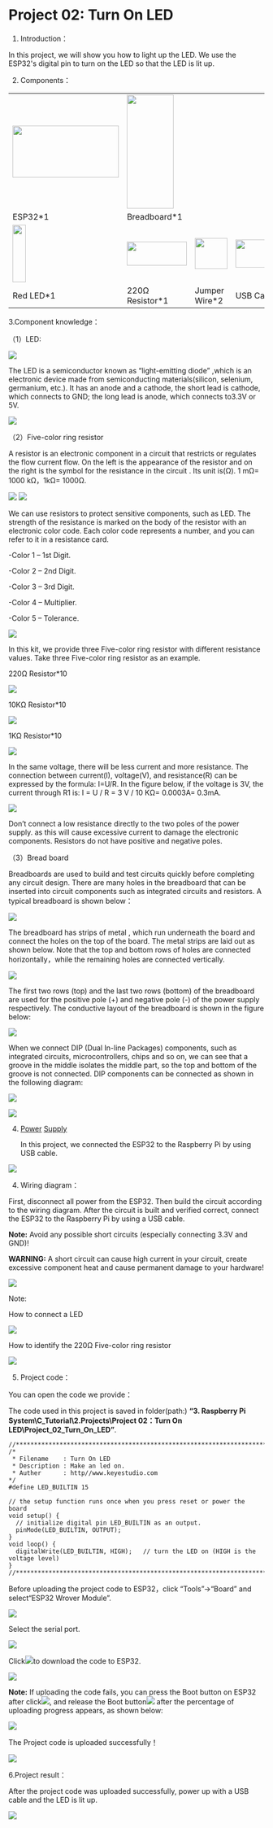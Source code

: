 # Project 02: Turn On LED

1. Introduction：

In this project, we will show you how to light up the LED. We use the
ESP32's digital pin to turn on the LED so that the LED is lit up.

2. Components：

<table>
<tbody>
<tr class="odd">
<td><img src="https://raw.githubusercontent.com/keyestudio/KS5010-KS5010F-Keyestudio-ESP32-Learning-Kit-Ultimate-Edition-Raspberry-Pi/master/media/56053f7126905c6def63919c661d5c0a.jpeg" style="width:2.17847in;height:1.0625in" /></td>
<td><img src="https://raw.githubusercontent.com/keyestudio/KS5010-KS5010F-Keyestudio-ESP32-Learning-Kit-Ultimate-Edition-Raspberry-Pi/master/media/e380dd26e4825be9a768973802a55fe6.png" style="width:0.95208in;height:2.33472in" /></td>
<td></td>
<td></td>
</tr>
<tr class="even">
<td>ESP32*1</td>
<td>Breadboard*1</td>
<td></td>
<td></td>
</tr>
<tr class="odd">
<td><img src="https://raw.githubusercontent.com/keyestudio/KS5010-KS5010F-Keyestudio-ESP32-Learning-Kit-Ultimate-Edition-Raspberry-Pi/master/media/7eb361d680dfa351f07f8527aeb37abd.png" style="width:0.275in;height:1.17361in" /></td>
<td><img src="https://raw.githubusercontent.com/keyestudio/KS5010-KS5010F-Keyestudio-ESP32-Learning-Kit-Ultimate-Edition-Raspberry-Pi/master/media/098a2730d0b0a2a4b2079e0fc87fd38b.png" style="width:1.22639in;height:0.49236in" /></td>
<td><img src="https://raw.githubusercontent.com/keyestudio/KS5010-KS5010F-Keyestudio-ESP32-Learning-Kit-Ultimate-Edition-Raspberry-Pi/master/media/c801a7baee258ff7f5f28ac6e9a7097b.png" style="width:0.66736in;height:0.64097in" /></td>
<td><img src="https://raw.githubusercontent.com/keyestudio/KS5010-KS5010F-Keyestudio-ESP32-Learning-Kit-Ultimate-Edition-Raspberry-Pi/master/media/7dcbd02995be3c142b2f97df7f7c03ce.png" style="width:1.05903in;height:0.56667in" /></td>
</tr>
<tr class="even">
<td>Red LED*1</td>
<td>220Ω Resistor*1</td>
<td>Jumper Wire*2</td>
<td>USB Cable*1</td>
</tr>
</tbody>
</table>

3.Component knowledge：

（1）LED:

![](/media/081141eed6146deed2bfbd8e55a8465b.jpeg)

The LED is a semiconductor known as “light-emitting diode” ,which is an
electronic device made from semiconducting materials(silicon, selenium,
germanium, etc.). It has an anode and a cathode, the short lead is
cathode, which connects to GND; the long lead is anode, which connects
to3.3V or 5V.

![](/media/f70404aa49540fd7aecae944c7c01f83.jpeg)

（2）Five-color ring resistor

A resistor is an electronic component in a circuit that restricts or
regulates the flow current flow. On the left is the appearance of the
resistor and on the right is the symbol for the resistance in the
circuit . Its unit is(Ω). 1 mΩ= 1000 kΩ，1kΩ= 1000Ω.

![](/media/8a86f65cf820d08e8956daa70d1c4195.jpeg)
![](/media/f6079fe22518f0fc1b0c3a3b93a516a1.png)

We can use resistors to protect sensitive components, such as LED. The
strength of the resistance is marked on the body of the resistor with an
electronic color code. Each color code represents a number, and you can
refer to it in a resistance card.

\-Color 1 – 1st Digit.

\-Color 2 – 2nd Digit.

\-Color 3 – 3rd Digit.

\-Color 4 – Multiplier.

\-Color 5 – Tolerance.

![](/media/c3df005312cd9f6d4cdae6abf3cddb83.png)

In this kit, we provide three Five-color ring resistor with different
resistance values. Take three Five-color ring resistor as an example.

220Ω Resistor\*10

![](/media/55c0199544e9819328f6d5778f10d7d0.png)

10KΩ Resistor\*10

![](/media/246cf3885dc837c458a28123885c9f7b.png)

1KΩ Resistor\*10

![](/media/19f5dfc51adfd79b04c3b164529767ed.png)

In the same voltage, there will be less current and more resistance. The
connection between current(I), voltage(V), and resistance(R) can be
expressed by the formula: I=U/R. In the figure below, if the voltage is
3V, the current through R1 is: I = U / R = 3 V / 10 KΩ= 0.0003A= 0.3mA.

![](/media/b3eec552e4dfad361833730698621776.png)

Don’t connect a low resistance directly to the two poles of the power
supply. as this will cause excessive current to damage the electronic
components. Resistors do not have positive and negative poles.

（3）Bread board

Breadboards are used to build and test circuits quickly before
completing any circuit design. There are many holes in the breadboard
that can be inserted into circuit components such as integrated circuits
and resistors. A typical breadboard is shown below：

![](/media/612c1381811b2d780d5f6ed6a7ec3701.png)

The breadboard has strips of metal , which run underneath the board and
connect the holes on the top of the board. The metal strips are laid out
as shown below. Note that the top and bottom rows of holes are connected
horizontally，while the remaining holes are connected vertically.

![](/media/b45e70b961537035c85878b73d371725.png)

The first two rows (top) and the last two rows (bottom) of the
breadboard are used for the positive pole (+) and negative pole (-) of
the power supply respectively. The conductive layout of the breadboard
is shown in the figure below:

![](/media/d5478bd5eac558252cbc235479d979eb.png)

When we connect DIP (Dual In-line Packages) components, such as
integrated circuits, microcontrollers, chips and so on, we can see that
a groove in the middle isolates the middle part, so the top and bottom
of the groove is not connected. DIP components can be connected as shown
in the following diagram:

![](/media/50caf14e911c4244779e99445c658db6.png)

![](/media/9b66ae2199e77fbc99b7b278dac0b567.png)

4)  [Power](javascript:;) [Supply](javascript:;)
    
    In this project, we connected the ESP32 to the Raspberry Pi by using
    USB cable.

![](/media/56053f7126905c6def63919c661d5c0a.jpeg)

4. Wiring diagram：

First, disconnect all power from the ESP32. Then build the circuit
according to the wiring diagram. After the circuit is built and verified
correct, connect the ESP32 to the Raspberry Pi by using a USB cable.

**Note:** Avoid any possible short circuits (especially connecting 3.3V
and GND)\!

**WARNING:** A short circuit can cause high current in your circuit,
create excessive component heat and cause permanent damage to your
hardware\!

![](/media/0735997593c8858ad6441d8e9867206f.png)

Note:

How to connect a LED

![](/media/42ff6f405dfa128593827de5aa03e94b.png)

How to identify the 220Ω Five-color ring resistor

![](/media/55c0199544e9819328f6d5778f10d7d0.png)

5.  Project code：

You can open the code we provide：

The code used in this project is saved in folder(path:) **“3. Raspberry
Pi System\\C\_Tutorial\\2.Projects\\Project 02：Turn On
LED\\Project\_02\_Turn\_On\_LED”**.

    //**********************************************************************
    /*
     * Filename    : Turn On LED
     * Description : Make an led on.
     * Auther      : http//www.keyestudio.com
    */
    #define LED_BUILTIN 15
    
    // the setup function runs once when you press reset or power the board
    void setup() {
      // initialize digital pin LED_BUILTIN as an output.
      pinMode(LED_BUILTIN, OUTPUT);
    }
    void loop() {
      digitalWrite(LED_BUILTIN, HIGH);   // turn the LED on (HIGH is the voltage level)
    }
    //*************************************************************************************


Before uploading the project code to ESP32，click “Tools”→“Board” and
select“ESP32 Wrover Module”.

![](/media/fe73bbd726dbe38bb24f9c0d735c90ec.png)

Select the serial port.

![](/media/b71d7b72d007d65f0df7b9eb2b46745a.png)

Click![](/media/b0d41283bf5ae66d2d5ab45db15331ba.png)to download the code to ESP32.

![](/media/c667e2a781af94ea0cc8b67b4af99b58.png)

**Note:** If uploading the code fails, you can press the Boot button on
ESP32 after click![](/media/d09c4a31563f04a42d451e7bc1a5fb8a.png), and release the Boot
button![](/media/dc77bfcf5851c8f43aab6cbe7cec7920.png) after the percentage of uploading progress
appears, as shown below:

![](/media/157ee2e7687559d9812d24edec758150.png)

The Project code is uploaded successfully！

![](/media/e6bd4b99e07cab3791c5a84976761abe.png)

6.Project result：

After the project code was uploaded successfully, power up with a USB
cable and the LED is lit up.

![](/media/77dec960e108229b6d97b4af9a2db902.png)
